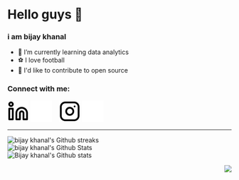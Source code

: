 # Hello guys  👋
### i am bijay khanal
- 🌱 I’m currently learning data analytics 
- ⚽ I love football 
- 🙏 I'd like to contribute to open source

### Connect with me:

[![website](./img/linkedin-light.svg)](https://www.linkedin.com/in/bijay-khanal-897410231/#gh-light-mode-only)
[![website](./img/linkedin-dark.svg)](https://www.linkedin.com/in/bijay-khanal-897410231/#gh-dark-mode-only)
&nbsp;&nbsp;
[![website](./img/instagram-light.svg)](https://www.instagram.com/bijayy_khanal/#gh-light-mode-only)
[![website](./img/instagram-dark.svg)](https://www.instagram.com/bijayy_khanal#gh-dark-mode-only)

---

<img align="centre" alt="bijay khanal's Github streaks" src="https://streak-stats.demolab.com?user=BiJaY220&theme=great-gatsby&locale=en"  alt="Bijay khanal's GitHub Streaks"/>
<br>

<img align="centre" alt="bijay khanal's Github Stats" src="https://github-readme-stats.vercel.app/api?username=BiJaY220&locale=en&theme=great-gatsby&layout=compact&show_icons=true" alt="BijayKhanal's GitHub Stats" /> 
<br>

<img align="centre" alt="Bijay khanal's Github stats" src="https://github-readme-stats.vercel.app/api/top-langs/?username=BiJaY220&locale=en&show_icons=false&theme=great-gatsby&layout=compact" alt="Bijaykhanal's Top Languages"/>

 
<p alight="right">
  <img align="right" src="https://komarev.com/ghpvc/?username=BiJaY220&style=plastic&color=blue" />
</p>
